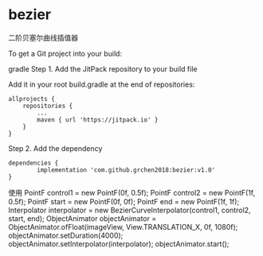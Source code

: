 # bezier
二阶贝塞尔曲线插值器

To get a Git project into your build:

gradle
Step 1. Add the JitPack repository to your build file

Add it in your root build.gradle at the end of repositories:

	allprojects {
		repositories {
			...
			maven { url 'https://jitpack.io' }
		}
	}
  
Step 2. Add the dependency

	dependencies {
	        implementation 'com.github.grchen2018:bezier:v1.0'
	}
  
  
使用
PointF control1 = new PointF(0f, 0.5f);
PointF control2 = new PointF(1f, 0.5f);
PointF start = new PointF(0f, 0f);
PointF end = new PointF(1f, 1f);
Interpolator interpolator = new BezierCurveInterpolator(control1, control2, start, end);
ObjectAnimator objectAnimator = ObjectAnimator.ofFloat(imageView, View.TRANSLATION_X, 0f, 1080f);
objectAnimator.setDuration(4000);
objectAnimator.setInterpolator(interpolator);
objectAnimator.start();
